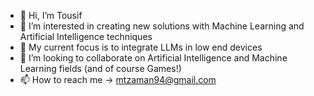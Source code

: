 - 👋 Hi, I’m Tousif
- 👀 I’m interested in creating new solutions with Machine Learning and Artificial Intelligence techniques
- 🌱 My current focus is to integrate LLMs in low end devices
- 💞️ I’m looking to collaborate on Artificial Intelligence and Machine Learning fields (and of course Games!)
- 📫 How to reach me -> mtzaman94@gmail.com
<!---
tousif47/tousif47 is a ✨ special ✨ repository because its `README.md` (this file) appears on your GitHub profile.
You can click the Preview link to take a look at your changes.
--->
